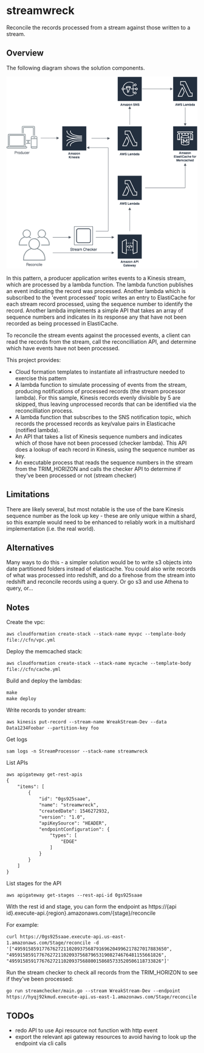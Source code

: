 # streamwreck

Reconcile the records processed from a stream against those written to a stream.

## Overview

The following diagram shows the solution components.

![](./Components.png)

In this pattern, a producer application writes events to a Kinesis stream, which are processed by a lambda function. The lambda function publishes an event indicating the record was processed. Another lambda which is subscribed to the 'event processed' topic writes an entry to ElastiCache for each stream record processed, using the sequence number to identify the record. Another lambda implements a simple API that takes an array of sequence numbers and indicates in its response any that have not been recorded as being processed in ElastiCache.

To reconcile the stream events against the processed events, a client can read the records from the stream, call the reconcilliation API, and determine which have events have not been processed.

This project provides:

* Cloud formation templates to instantiate all infrastructure needed to exercise this pattern
* A lambda function to simulate processing of events from the stream, producing notifications of processed records (the stream processor lambda). For this sample, Kinesis records evenly divisible by 5 are skipped, thus leaving unprocessed records that can be identified via the reconcilliation process.
* A lambda function that subscribes to the SNS notification topic, which records the processed records as key/value pairs in Elasticache (notified lambda).
* An API that takes a list of Kinesis sequence numbers and indicates which of those have not been processed (checker lambda). This API does a lookup of each record in Kinesis, using the sequence number as key.
* An executable process that reads the sequence numbers in the stream from the TRIM_HORIZON and calls the checker API to determine if they've been processed or not (stream checker)

## Limitations

There are likely several, but most notable is the use of the bare Kinesis sequence number as the look up key - these are only unique within a shard, so this example would need to be enhanced to reliably work in a multishard implementation (i.e. the real world).

## Alternatives

Many ways to do this - a simpler solution would be to write s3 objects into date partitioned folders instead of elasticache. You could also write records of what was processed into redshift, and do a firehose from the stream into redshift and reconcile records using a query. Or go s3 and use Athena to query, or...

## Notes

Create the vpc: 

```console
aws cloudformation create-stack --stack-name myvpc --template-body file://cfn/vpc.yml
```

Deploy the memcached stack:

```console
aws cloudformation create-stack --stack-name mycache --template-body file://cfn/cache.yml
```

Build and deploy the lambdas:

```console
make
make deploy
```

Write records to yonder stream:

```console
aws kinesis put-record --stream-name WreakStream-Dev --data Data1234Foobar --partition-key foo
```

Get logs

```console
sam logs -n StreamProcessor --stack-name streamwreck
```

List APIs

```console
aws apigateway get-rest-apis
{
    "items": [
        {
            "id": "0gs925saae",
            "name": "streamwreck",
            "createdDate": 1546272932,
            "version": "1.0",
            "apiKeySource": "HEADER",
            "endpointConfiguration": {
                "types": [
                    "EDGE"
                ]
            }
        }
    ]
}
```

List stages for the API

```console
aws apigateway get-stages --rest-api-id 0gs925saae
```

With the rest id and stage, you can form the endpoint as https://{api id}.execute-api.{region}.amazonaws.com/{stage}/reconcile

For example:

```console
curl https://0gs925saae.execute-api.us-east-1.amazonaws.com/Stage/reconcile -d '["49591585917767627211020937568791696204996217827017883650", "49591585917767627211020937568796531908274676481155661826", "49591585917767627211020937568800158685733520506118733826"]'
```

Run the stream checker to check all records from the TRIM_HORIZON to see if they've been processed:

```console
go run streamchecker/main.go --stream WreakStream-Dev --endpoint https://hyqj92kmud.execute-api.us-east-1.amazonaws.com/Stage/reconcile
```

## TODOs

* redo API to use Api resource not function with http event
* export the relevant api gateway resources to avoid having to look up the endpoint via cli calls
